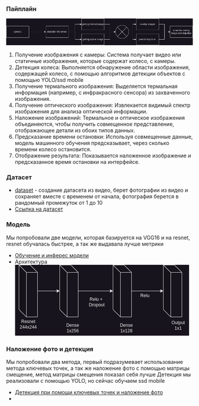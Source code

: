 ### Пайплайн
![MIG.drawio.png](.assets/MIG.drawio.png)
1. Получение изображения с камеры: Система получает видео или статичные изображения, которые содержат колесо, с камеры.
2. Детекция колеса: Выполняется обнаружение области изображения, содержащей колесо, с помощью алгоритмов детекции объектов с помощью YOLO/ssd mobile
3. Получение термального изображения: Выделяется термальная информация (например, с инфракрасного сенсора) из захваченного изображения.
4. Получение оптического изображения: Извлекается видимый спектр изображения для анализа оптической информации.
5. Наложение изображений: Термальное и оптическое изображения объединяются, чтобы получить совмещенное представление, отображающее детали из обоих типов данных.
6. Предсказание времени остановки: Используя совмещенные данные, модель машинного обучения предсказывает, через сколько времени колесо остановится.
7. Отображение результата: Показывается наложенное изображение и предсказанное время остановки на интерфейсе.

### Датасет
- [dataset](./dataset.ipynb) - создание датасета из видео, берет фотографии из видео и сохраняет вместе с временем от начала, фотография берется в рандомный промежуток от 1 до 10
- [Ссылка на датасет](https://www.kaggle.com/datasets/idwntl/elapsed-thermal-wheel)

### Модель
Мы попробовали две модели, которая базируется на VGG16 и на resnet, resnet обучалась быстрее, а так же выдавала лучше метрики  
- [Обучение и инферес модели](./thermal-wheel-time.ipynb)
- Архитектура
![MIG-Model architecture.drawio.png](.assets/MIG-Model%20architecture.drawio.png)

### Наложение фото и детекция 
Мы попробовали два метода, первый подразумевает использование метода ключевых точек, а так же наложение фото с помощью матрицы смещение, метод матрицы смещения показал себя лучше
Детекция мы реализовали с помощью YOLO, но сейчас обучаем ssd mobile
- [Детекция при помощи ключевых точек и наложение фото](./Overlay.ipynb)
- 